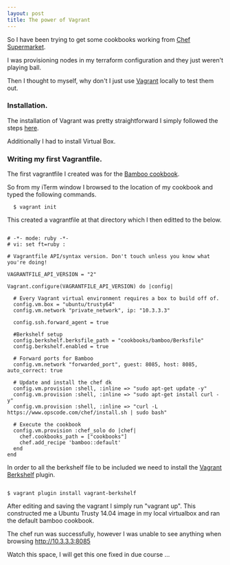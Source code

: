 ```yaml
---
layout: post
title: The power of Vagrant
---
```


So I have been trying to get some cookbooks working from [Chef Supermarket](https://supermarket.chef.io/).

I was provisioning nodes in my terraform configuration and they just weren't playing ball.

Then I thought to myself, why don't I just use [Vagrant](https://www.vagrantup.com/) locally to test them out.

### Installation.

The installation of Vagrant was pretty straightforward I simply followed the steps [here](https://www.vagrantup.com/docs/installation/).

Additionally I had to install Virtual Box.

### Writing my first Vagrantfile.

The first vagrantfile I created was for the [Bamboo cookbook](https://supermarket.chef.io/cookbooks/bamboo/versions/1.6.0).

So from my iTerm window I browsed to the location of my cookbook and typed the following commands.

~~~~~~~~
  $ vagrant init
~~~~~~~~
 
 This created a vagrantfile at that directory which I then editted to the below.
 
~~~~~~~~

# -*- mode: ruby -*-
# vi: set ft=ruby :

# Vagrantfile API/syntax version. Don't touch unless you know what you're doing!

VAGRANTFILE_API_VERSION = "2"

Vagrant.configure(VAGRANTFILE_API_VERSION) do |config|

  # Every Vagrant virtual environment requires a box to build off of.
  config.vm.box = "ubuntu/trusty64"
  config.vm.network "private_network", ip: "10.3.3.3"

  config.ssh.forward_agent = true

  #Berkshelf setup
  config.berkshelf.berksfile_path = "cookbooks/bamboo/Berksfile"
  config.berkshelf.enabled = true

  # Forward ports for Bamboo
  config.vm.network "forwarded_port", guest: 8085, host: 8085, auto_correct: true

  # Update and install the chef dk
  config.vm.provision :shell, :inline => "sudo apt-get update -y"
  config.vm.provision :shell, :inline => "sudo apt-get install curl -y"
  config.vm.provision :shell, :inline => "curl -L https://www.opscode.com/chef/install.sh | sudo bash"

  # Execute the cookbook
  config.vm.provision :chef_solo do |chef|
    chef.cookbooks_path = ["cookbooks"]
    chef.add_recipe 'bamboo::default'
  end
end

~~~~~~~~

In order to all the berkshelf file to be included we need to install the [Vagrant Berkshelf](https://github.com/berkshelf/vagrant-berkshelf) plugin.

~~~~~~~~

$ vagrant plugin install vagrant-berkshelf

~~~~~~~~

After editing and saving the vagrant I simply run "vagrant up". This constructed me a Ubuntu Trusty 14.04 image in my local virtualbox and ran
the default bamboo cookbook.

The chef run was successfully, however I was unable to see anything when browsing http://10.3.3.3:8085

Watch this space, I will get this one fixed in due course ...
